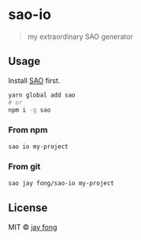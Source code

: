 # sao-io

> my extraordinary SAO generator

## Usage

Install [SAO](https://github.com/saojs/sao) first.

```bash
yarn global add sao
# or
npm i -g sao
```

### From npm

```bash
sao io my-project
```

### From git

```bash
sao jay fong/sao-io my-project
```

## License

MIT &copy; [jay fong](github.com/fjc0k)
